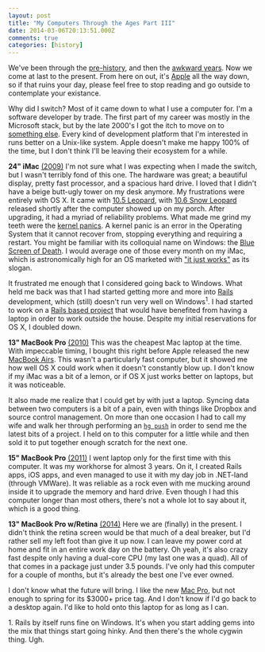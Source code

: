 ```yaml
---
layout: post
title: "My Computers Through the Ages Part III"
date: 2014-03-06T20:13:51.000Z
comments: true
categories: [history]
---
```

We've been through the [pre-history](/words/2014/01/09/my-computers-through-the-ages), and then the [awkward years](/words/2014/01/25/my-computers-through-the-ages-part-ii). Now we come at last to the present. From here on out, it's [Apple](http://apple.com) all the way down, so if that ruins your day, please feel free to stop reading and go outside to contemplate your existance.

Why did I switch? Most of it came down to what I use a computer for. I'm a software developer by trade. The first part of my career was mostly in the Microsoft stack, but by the late 2000's I got the itch to move on to [something else](/words/2013/12/02/the-frustrations-of-the-journeyman/). Every kind of development platform that I'm interested in runs better on a Unix-like system. Apple doesn't make me happy 100% of the time, but I don't think I'll be leaving their ecosystem for a while.

**24" iMac** [(2009)](http://support.apple.com/kb/sp507) I'm not sure what I was expecting when I made the switch, but I wasn't terribly fond of this one. The hardware was great; a beautiful display, pretty fast processor, and a spacious hard drive. I loved that I didn't have a beige butt-ugly tower on my desk anymore. My frustrations were entirely with OS X.  It came with [10.5 Leopard](http://www.apple.com/support/leopard/), with [10.6 Snow Leopard](http://www.apple.com/support/snowleopard/) released shortly after the computer showed up on my porch. After upgrading, it had a myriad of reliability problems. What made me grind my teeth were the [kernel panics](http://en.wikipedia.org/wiki/Kernel_panic). A kernel panic is an error in the Operating System that it cannot recover from, stopping everything and requiring a restart. You might be familiar with its colloquial name on Windows: the [Blue Screen of Death](http://en.wikipedia.org/wiki/File:Windows_XP_BSOD.png). I would average one of those every month on my iMac, which is astronomically high for an OS marketed with ["it just works"](http://a3.img.mobypicture.com/570253fecab177d9605be5d157c59e18_view.jpg) as its slogan.

It frustrated me enough that I considered going back to Windows. What held me back was that I had started getting more and more into [Rails](http://rubyonrails.org/) development, which (still) doesn't run very well on Windows<sup>1</sup>. I had started to work on a [Rails based project](/words/2013/12/26/whither-shootsy-or-how-i-tried-and-failed-a-startup) that would have benefited from having a laptop in order to work outside the house. Despite my initial reservations for OS X, I doubled down.

**13" MacBook Pro** [(2010)](http://support.apple.com/kb/sp583) This was the cheapest Mac laptop at the time. With impeccable timing, I bought this right before Apple released the new [MacBook Airs](http://www.apple.com/macbook-air/). This wasn't a particularly fast computer, but it showed me how well OS X could work when it doesn't constantly blow up. I don't know if my iMac was a bit of a lemon, or if OS X just works better on laptops, but it was noticeable.

It also made me realize that I could get by with just a laptop. Syncing data between two computers is a bit of a pain, even with things like Dropbox and source control management. On more than one occasion I had to call my wife and walk her through performing an [`hg push`](http://hgbook.red-bean.com/read/a-tour-of-mercurial-the-basics.html#x_68) in order to send me the latest bits of a project. I held on to this computer for a little while and then sold it to put together enough scratch for the next one.

**15" MacBook Pro** [(2011)](http://support.apple.com/kb/sp620) I went laptop only for the first time with this computer. It was my workhorse for almost 3 years. On it, I created Rails apps, iOS apps, and even managed to use it with my day job in .NET-land (through VMWare). It was reliable as a rock even with me mucking around inside it to upgrade the memory and hard drive. Even though I had this computer longer than most others, there's not a whole lot to say about it, which is a good thing.

**13" MacBook Pro w/Retina** [(2014)](http://support.apple.com/kb/SP691) Here we are (finally) in the present. I didn't think the retina screen would be that much of a deal breaker, but I'd rather sell my left foot than give it up now. I can leave my power cord at home and fit in an entire work day on the battery. Oh yeah, it's also crazy fast despite only having a dual-core CPU (my last one was a quad). All of that comes in a package just under 3.5 pounds. I've only had this computer for a couple of months, but it's already the best one I've ever owned.

I don't know what the future will bring. I like the new [Mac Pro](http://www.apple.com/mac-pro/), but not enough to spring for its $3000+ price tag. And I don't know if I'd go back to a desktop again. I'd like to hold onto this laptop for as long as I can. 

<div class="footnotes">
1. Rails by itself runs fine on Windows. It's when you start adding gems into the mix that things start going hinky. And then there's the whole cygwin thing. Ugh.
</div>
